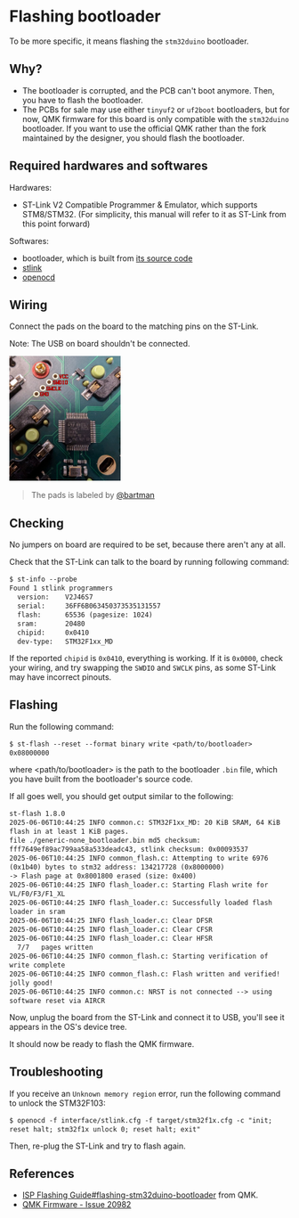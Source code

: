 # Flashing bootloader

To be more specific, it means flashing the `stm32duino` bootloader.

## Why?

- The bootloader is corrupted, and the PCB can't boot anymore. Then, you have to flash the bootloader.
- The PCBs for sale may use either `tinyuf2` or `uf2boot` bootloaders, but for now, QMK firmware for this board is only compatible with the `stm32duino` bootloader. If you want to use the official QMK rather than the fork maintained by the designer, you should flash the bootloader.

## Required hardwares and softwares

Hardwares:

- ST-Link V2 Compatible Programmer & Emulator, which supports STM8/STM32. (For simplicity, this manual will refer to it as ST-Link from this point forward)

Softwares:

- bootloader, which is built from [its source code](../bootloader)
- [stlink](https://github.com/stlink-org/stlink)
- [openocd](https://openocd.org/)

## Wiring

Connect the pads on the board to the matching pins on the ST-Link.

Note: The USB on board shouldn't be connected.

<img src="./assets/labeled-pads.jpg" alt="labeled-pads" width="200"/>

> The pads is labeled by [@bartman](https://github.com/bartman)

## Checking

No jumpers on board are required to be set, because there aren't any at all.

Check that the ST-Link can talk to the board by running following command:

```console
$ st-info --probe
Found 1 stlink programmers
  version:    V2J46S7
  serial:     36FF6B063450373535131557
  flash:      65536 (pagesize: 1024)
  sram:       20480
  chipid:     0x0410
  dev-type:   STM32F1xx_MD
```

If the reported `chipid` is `0x0410`, everything is working. If it is `0x0000`, check your wiring, and try swapping the `SWDIO` and `SWCLK` pins, as some ST-Link may have incorrect pinouts.

## Flashing

Run the following command:

```console
$ st-flash --reset --format binary write <path/to/bootloader> 0x08000000
```

where <path/to/bootloader> is the path to the bootloader `.bin` file, which you have built from the bootloader's source code.

If all goes well, you should get output similar to the following:

```console
st-flash 1.8.0
2025-06-06T10:44:25 INFO common.c: STM32F1xx_MD: 20 KiB SRAM, 64 KiB flash in at least 1 KiB pages.
file ./generic-none_bootloader.bin md5 checksum: fff7649ef89ac799aa58a533deadc43, stlink checksum: 0x00093537
2025-06-06T10:44:25 INFO common_flash.c: Attempting to write 6976 (0x1b40) bytes to stm32 address: 134217728 (0x8000000)
-> Flash page at 0x8001800 erased (size: 0x400)
2025-06-06T10:44:25 INFO flash_loader.c: Starting Flash write for VL/F0/F3/F1_XL
2025-06-06T10:44:25 INFO flash_loader.c: Successfully loaded flash loader in sram
2025-06-06T10:44:25 INFO flash_loader.c: Clear DFSR
2025-06-06T10:44:25 INFO flash_loader.c: Clear CFSR
2025-06-06T10:44:25 INFO flash_loader.c: Clear HFSR
  7/7   pages written
2025-06-06T10:44:25 INFO common_flash.c: Starting verification of write complete
2025-06-06T10:44:25 INFO common_flash.c: Flash written and verified! jolly good!
2025-06-06T10:44:25 INFO common.c: NRST is not connected --> using software reset via AIRCR
```

Now, unplug the board from the ST-Link and connect it to USB, you'll see it appears in the OS's device tree.

It should now be ready to flash the QMK firmware.

## Troubleshooting

If you receive an `Unknown memory region` error, run the following command to unlock the STM32F103:

```console
$ openocd -f interface/stlink.cfg -f target/stm32f1x.cfg -c "init; reset halt; stm32f1x unlock 0; reset halt; exit"
```

Then, re-plug the ST-Link and try to flash again.

## References

- [ISP Flashing Guide#flashing-stm32duino-bootloader](https://github.com/qmk/qmk_firmware/blob/master/docs/isp_flashing_guide.md#flashing-stm32duino-bootloader) from QMK.
- [QMK Firmware - Issue 20982](https://github.com/qmk/qmk_firmware/issues/20982)
